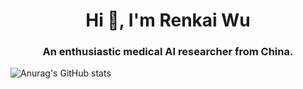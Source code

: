 <h1 align="center">Hi 👋, I'm Renkai Wu</h1>
<h3 align="center">An enthusiastic medical AI researcher from China.</h3>

![Anurag's GitHub stats](https://github-readme-stats.vercel.app/api?username=wurenkai&show_icons=true&theme=transparent&hide=prs,issues,contribs)

<!--
**wurenkai/wurenkai** is a ✨ _special_ ✨ repository because its `README.md` (this file) appears on your GitHub profile.

Here are some ideas to get you started:

- 🔭 I’m currently working on ...
- 🌱 I’m currently learning ...
- 👯 I’m looking to collaborate on ...
- 🤔 I’m looking for help with ...
- 💬 Ask me about ...
- 📫 How to reach me: ...
- 😄 Pronouns: ...
- ⚡ Fun fact: ...
-->
